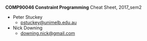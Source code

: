 __COMP90046 Constraint Programming__ Cheat Sheet, 2017_sem2

+ Peter Stuckey
    *  pstuckey@unimelb.edu.au
+ Nick Downing
    * downing.nick@gmail.com